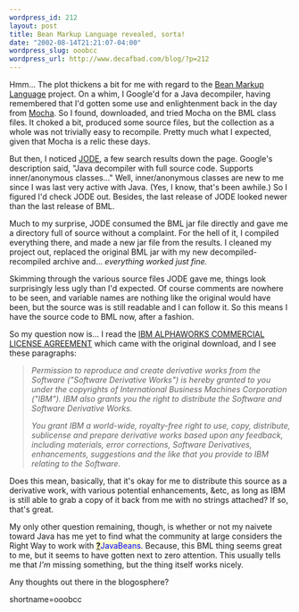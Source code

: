 ```yaml
--- 
wordpress_id: 212
layout: post
title: Bean Markup Language revealed, sorta!
date: "2002-08-14T21:21:07-04:00"
wordpress_slug: ooobcc
wordpress_url: http://www.decafbad.com/blog/?p=212
---
```

<p>Hmm...  The plot thickens a bit for me with regard to the <a href="http://www.alphaworks.ibm.com/tech/bml">Bean Markup Language</a> project.  On a whim, I Google'd for a Java decompiler, having remembered that I'd gotten some use and enlightenment back in the day from <a href="http://www.brouhaha.com/~eric/computers/mocha.html">Mocha</a>.  So I found, downloaded, and tried Mocha on the BML class files.  It choked a bit, produced some source files, but the collection as a whole was not trivially easy to recompile.  Pretty much what I expected, given that Mocha is a relic these days.</p>
<p>But then, I noticed <a href="http://jode.sourceforge.net/usage.php">JODE</a>, a few search results down the page.  Google's description said, "Java decompiler with full source code. Supports inner/anonymous classes..."  Well, inner/anonymous classes are new to me since I was last very active with Java.  (Yes, I know, that's been awhile.)  So I figured I'd check JODE out.  Besides, the last release of JODE looked newer than the last release of BML.</p>
<p>Much to my surprise, JODE consumed the BML jar file directly and gave me a directory full of source without a complaint.  For the hell of it, I compiled everything there, and made a new jar file from the results.  I cleaned my project out, replaced the original BML jar with my new decompiled-recompiled archive and...  <i>everything worked just fine.</i></p>
<p>Skimming through the various source files JODE gave me, things look surprisingly less ugly than I'd expected.  Of course comments are nowhere to be seen, and variable names are nothing like the original would have been, but the source was is still readable and I can follow it.  So this means I have the source code to BML now, after a fashion.</p>
<p>So my question now is... I read the <a href="http://www.decafbad.com/gems/ibm-alphaworks-license.txt">IBM ALPHAWORKS COMMERCIAL LICENSE AGREEMENT</a> which came with the original download, and I see these paragraphs:<blockquote><i>Permission to reproduce and create derivative works from the Software ("Software Derivative Works") is hereby granted to you under the copyrights of International Business Machines Corporation ("IBM"). IBM also grants you the right to distribute the Software and Software Derivative Works.</p>
<p>You grant IBM a world-wide, royalty-free right to use, copy, distribute, sublicense and prepare derivative works based upon any feedback, including materials, error corrections, Software Derivatives, enhancements, suggestions and the like that you provide to IBM relating to the Software.</i></blockquote>Does this mean, basically, that it's okay for me to distribute this source as a derivative work, with various potential enhancements, &amp;etc, as long as IBM is still able to grab a copy of it back from me with no strings attached?  If so, that's great.</p>
<p>My only other question remaining, though, is whether or not my naivete toward Java has me yet to find what the community at large considers the Right Way to work with <span style='background : #FFFFCE;'><a href="http://www.decafbad.com/twiki/bin/edit/Main/JavaBeans?topicparent=Main.FilterData"><b>?</b></a><font color="#0000FF">JavaBeans</font></span>.  Because, this BML thing seems great to me, but it seems to have gotten next to zero attention.  This usually tells me that <i>I'm</i> missing something, but the thing itself works nicely.</p>
<p>Any thoughts out there in the blogosphere?</p>
<!--more-->
shortname=ooobcc
